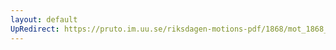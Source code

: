 ```yaml
---
layout: default
UpRedirect: https://pruto.im.uu.se/riksdagen-motions-pdf/1868/mot_1868__ak__59/mot_1868__ak__59-001.pdf
---
```

